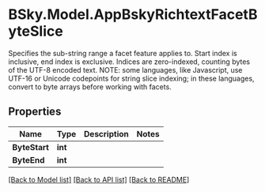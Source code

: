 # BSky.Model.AppBskyRichtextFacetByteSlice
Specifies the sub-string range a facet feature applies to. Start index is inclusive, end index is exclusive. Indices are zero-indexed, counting bytes of the UTF-8 encoded text. NOTE: some languages, like Javascript, use UTF-16 or Unicode codepoints for string slice indexing; in these languages, convert to byte arrays before working with facets.

## Properties

Name | Type | Description | Notes
------------ | ------------- | ------------- | -------------
**ByteStart** | **int** |  | 
**ByteEnd** | **int** |  | 

[[Back to Model list]](../README.md#documentation-for-models) [[Back to API list]](../README.md#documentation-for-api-endpoints) [[Back to README]](../README.md)

